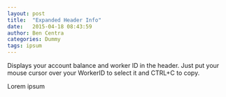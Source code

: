 ```yaml
---
layout: post
title:  "Expanded Header Info"
date:   2015-04-18 08:43:59
author: Ben Centra
categories: Dummy
tags: ipsum
---
```


Displays your account balance and worker ID in the header. Just put your mouse cursor over your WorkerID to select it and CTRL+C to copy.

Lorem ipsum